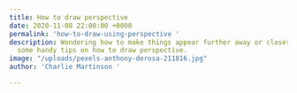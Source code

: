```yaml
---
title: How to draw perspective
date: 2020-11-08 22:00:00 +0000
permalink: 'how-to-draw-using-perspective '
description: Wondering how to make things appear further away or closer? Here are
  some handy tips on how to draw perspective.
image: "/uploads/pexels-anthony-derosa-211816.jpg"
author: 'Charlie Martinson '

---
```

